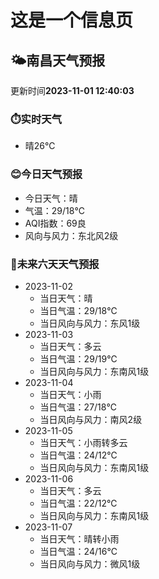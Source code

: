 # 这是一个信息页 
## 🌤️**南昌**天气预报
更新时间**2023-11-01 12:40:03**
### ⏱️实时天气
- 晴26℃
### 😊今日天气预报
- 今日天气：晴
- 气温：29/18℃
- AQI指数：69良
- 风向与风力：东北风2级
### 🤩未来六天天气预报
- 2023-11-02
  - 当日天气：晴
  - 当日气温：29/18℃
  - 当日风向与风力：东风1级
- 2023-11-03
  - 当日天气：多云
  - 当日气温：29/19℃
  - 当日风向与风力：东南风1级
- 2023-11-04
  - 当日天气：小雨
  - 当日气温：27/18℃
  - 当日风向与风力：南风2级
- 2023-11-05
  - 当日天气：小雨转多云
  - 当日气温：24/12℃
  - 当日风向与风力：东南风1级
- 2023-11-06
  - 当日天气：多云
  - 当日气温：22/12℃
  - 当日风向与风力：东南风1级
- 2023-11-07
  - 当日天气：晴转小雨
  - 当日气温：24/16℃
  - 当日风向与风力：微风1级

